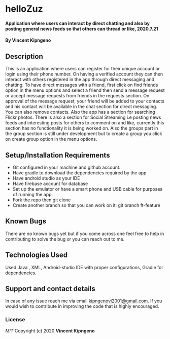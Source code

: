 # helloZuz
#### Application where users can interact by direct chatting and also by posting general news feeds so that others can thread or like,  2020.7.21
#### By **Vincent Kipngeno**
## Description
This is an application where users can register for their unique account or login using their phone number. On having a verified account they can then interact with others registered in the app through direct messaging and chatting. To have direct messages with a friend, first click on find friends option in the menu options and select a friend then send a message request or accept message requests from friends in the requests section. On approval of the message request, your friend will be added to your contacts and his contact will be available in the chat section for direct messaging. You can also remove contacts. Also the app has a section for searching Flickr photos. There is also a section for Social Streaming i.e posting news feeds and interesting posts for others to comment on and like, currently this section has no functionality it is being worked on. Also the groups part in the group section is still under development but to create a group you click on create group option in the menu options.
## Setup/Installation Requirements
* Git configured in your machine and github account.
* Have gradle to download the dependencies required by the app
* Have android studio as your IDE
* Have firebase account for database
* Set up the emulator or have a smart phone and USB cable for purposes of running the app.
* Fork the repo then git clone
* Create another branch so that you can work on it: git branch ft-feature

## Known Bugs
There are no known bugs yet but if you come across one feel free to help in contributing to solve the bug or you can reach out to me.
## Technologies Used
Used Java , XML, Android-studio IDE with proper configurations, Gradle for dependencies.
## Support and contact details
In case of any issue reach me via email kipngenovi2001@gmail.com. If you would wish to contribute in improving the code that is highly encouraged.
### License
*MIT*
Copyright (c) 2020 **Vincent Kipngeno**